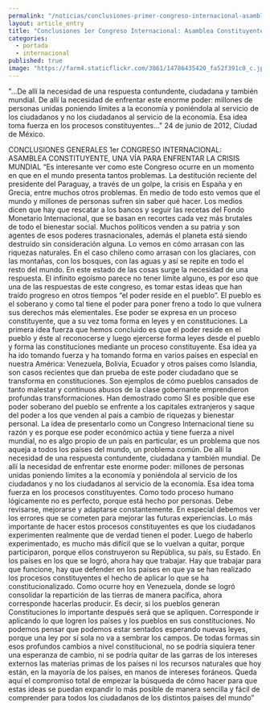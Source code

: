 ```yaml
---
permalink: "/noticias/conclusiones-primer-congreso-internacional-asamblea-constituyente-2012.html"
layout: article_entry
title: "Conclusiones 1er Congreso Internacional: Asamblea Constituyente, una vía para enfrentar la crisis mundial"
categories: 
  - portada
  - internacional
published: true
image: "https://farm4.staticflickr.com/3861/14786435420_fa52f391c0_c.jpg"
---
```


"...De allí la necesidad de una respuesta contundente, ciudadana y también mundial. De allí la necesidad de enfrentar este enorme poder: millones de personas unidas poniendo límites a la economía y poniéndola al servicio de los ciudadanos y no los ciudadanos al servicio de la economía. Esa idea toma fuerza en los procesos constituyentes..."
24 de junio de 2012, Ciudad de México.

CONCLUSIONES GENERALES
1er CONGRESO INTERNACIONAL: 
ASAMBLEA CONSTITUYENTE, UNA VÍA PARA ENFRENTAR LA CRISIS MUNDIAL
“Es interesante ver como este Congreso ocurre en un momento en que en el mundo presenta tantos problemas. La destitución reciente del presidente del Paraguay, a través de un golpe, la crisis en España y en Grecia, entre muchos otros problemas.
En medio de todo esto vemos que el mundo y millones de personas sufren sin saber qué hacer. Los medios dicen que hay que rescatar a los bancos y seguir las recetas del Fondo Monetario Internacional, que se basan en recortes cada vez más brutales de todo el bienestar social.
Muchos políticos venden a su patria y son agentes de esos poderes trasnacionales, además el planeta está siendo destruido sin consideración alguna. Lo vemos en cómo arrasan con las riquezas naturales. En el caso chileno como arrasan con los glaciares, con las montañas, con los bosques, con las aguas y así se repite en todo el resto del mundo.
En este estado de las cosas surge la necesidad de una respuesta. El infinito egoísmo parece no tener límite alguno, es por eso que una de las respuestas de este congreso, es tomar estas ideas que han traído progreso en otros tiempos “el poder reside en el pueblo”. El pueblo es el soberano y como tal tiene el poder para poner freno a todo lo que vulnera sus derechos más elementales. Ese poder se expresa en un proceso constituyente, que a su vez toma forma en leyes y en constituciones. La primera idea fuerza que hemos concluido es que el poder reside en el pueblo y éste al reconocerse y luego ejercerse forma leyes desde el pueblo y forma las constituciones mediante un proceso constituyente.
Esa idea ya ha ido tomando fuerza y ha tomando forma en varios países en especial en nuestra América: Venezuela, Bolivia, Ecuador y otros países como Islandia, son casos recientes que dan prueba de este poder ciudadano que se transforma en constituciones. Son ejemplos de cómo pueblos cansados de tanto malestar y continuos abusos de la clase gobernante emprendieron profundas transformaciones. Han demostrado como SI es posible que ese poder soberano del pueblo se enfrente a los capitales extranjeros y saque del poder a los que venden al país a cambio de riquezas y bienestar personal.
La idea de presentarlo como un Congreso Internacional tiene su razón y es porque ese poder económico actúa y tiene fuerza a nivel mundial, no es algo propio de un país en particular, es un problema que nos aqueja a todos los países del mundo, un problema común.
De allí la necesidad de una respuesta contundente, ciudadana y también mundial. De allí la necesidad de enfrentar este enorme poder: millones de personas unidas poniendo límites a la economía y poniéndola al servicio de los ciudadanos y no los ciudadanos al servicio de la economía. Esa idea toma fuerza en los procesos constituyentes.
Como todo proceso humano lógicamente no es perfecto, porque está hecho por personas. Debe revisarse, mejorarse y adaptarse constantemente. En especial debemos ver los errores que se cometen para mejorar las futuras experiencias. Lo más importante de hacer estos procesos constituyentes es que los ciudadanos experimenten realmente que de verdad tienen el poder. Luego de haberlo experimentado, es mucho más difícil que se lo vuelvan a quitar, porque participaron, porque ellos construyeron su República, su país, su Estado.
En los países en los que se logró, ahora hay que trabajar. Hay que trabajar para que funcione, hay que defender en los países en que ya se han realizado los procesos constituyentes el hecho de aplicar lo que se ha constitucionalizado. Como ocurre hoy en Venezuela, donde se logró consolidar la repartición de las tierras de manera pacífica, ahora corresponde hacerlas producir. Es decir, si los pueblos generan Constituciones lo importante después será que se apliquen. Corresponde ir aplicando lo que logren los países y los pueblos en sus constituciones. No podemos pensar que podemos estar sentados esperando nuevas leyes, porque una ley por sí sola no va a sembrar los campos. De todas formas sin esos profundos cambios a nivel constitucional, no se podría siquiera tener una esperanza de cambio, ni se podría quitar de las garras de los intereses externos las materias primas de los países ni los recursos naturales que hoy están, en la mayoría de los países, en manos de intereses foráneos.
Queda aquí el compromiso total de empezar la búsqueda de cómo hacer para que estas ideas se puedan expandir lo más posible de manera sencilla y fácil de comprender para todos los ciudadanos de los distintos países del mundo”



